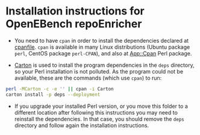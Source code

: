 # Installation instructions for OpenEBench repoEnricher

* You need to have `cpan` in order to install the dependencies declared at [cpanfile](cpanfile). `cpan` is available in many Linux distributions (Ubuntu package `perl`, CentOS package `perl-CPAN`), and also at [App::Cpan](http://search.cpan.org/~andk/CPAN-2.16/) Perl package.

* [Carton](https://metacpan.org/pod/Carton) is used to install the program dependencies in the `deps` directory, so your Perl installation is not polluted. As the program could not be available, these are the commands (which use `cpan`) to run:

```bash
perl -MCarton -c -e '' || cpan -i Carton
carton install -p deps --deployment
```

* If you upgrade your installed Perl version, or you move this folder to a different location after following this instructions you may need to reinstall the dependencies. In that case, you should remove the `deps` directory and follow again the installation instructions.